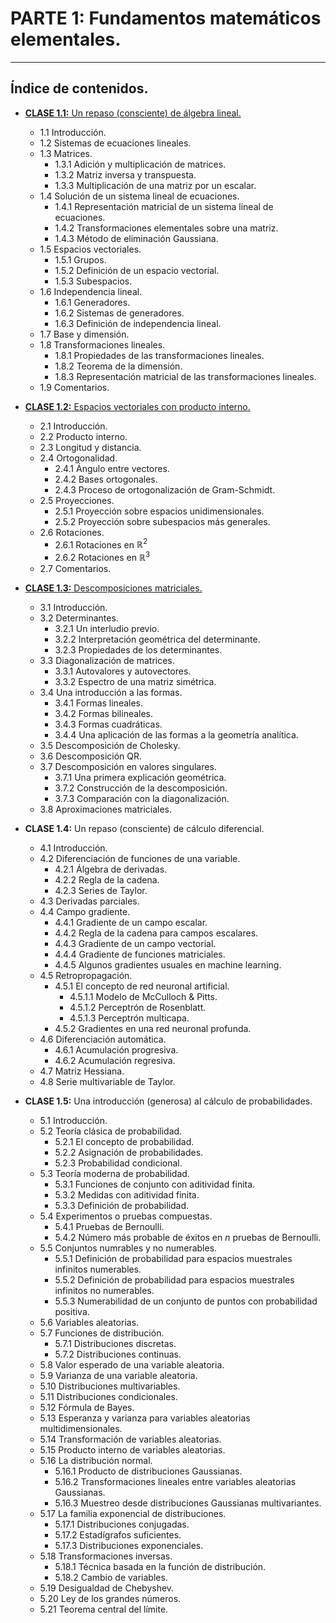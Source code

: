 # PARTE 1: Fundamentos matemáticos elementales.
---

## Índice de contenidos.
- [**CLASE 1.1:** Un repaso (consciente) de álgebra lineal.](https://github.com/rquezadac/udd_data_science_lectures/blob/main/PARTE%20I%20-%20Fundamentos%20matem%C3%A1ticos%20elementales/clase_1_1.ipynb)
    - 1.1 Introducción.
    - 1.2 Sistemas de ecuaciones lineales.
    - 1.3 Matrices.
        - 1.3.1 Adición y multiplicación de matrices.
        - 1.3.2 Matriz inversa y transpuesta.
        - 1.3.3 Multiplicación de una matriz por un escalar.
    - 1.4 Solución de un sistema lineal de ecuaciones.
        - 1.4.1 Representación matricial de un sistema lineal de ecuaciones.
        - 1.4.2 Transformaciones elementales sobre una matriz.
        - 1.4.3 Método de eliminación Gaussiana.
    - 1.5 Espacios vectoriales.
        - 1.5.1 Grupos.
        - 1.5.2 Definición de un espacio vectorial.
        - 1.5.3 Subespacios.
    - 1.6 Independencia lineal.
        - 1.6.1 Generadores.
        - 1.6.2 Sistemas de generadores.
        - 1.6.3 Definición de independencia lineal.
    - 1.7 Base y dimensión.
    - 1.8 Transformaciones lineales.
        - 1.8.1 Propiedades de las transformaciones lineales.
        - 1.8.2 Teorema de la dimensión.
        - 1.8.3 Representación matricial de las transformaciones lineales.
    - 1.9 Comentarios.

- [**CLASE 1.2:** Espacios vectoriales con producto interno.](https://github.com/rquezadac/udd_data_science_lectures/blob/main/PARTE%20I%20-%20Fundamentos%20matem%C3%A1ticos%20elementales/clase_1_2.ipynb)
    - 2.1 Introducción.
    - 2.2 Producto interno.
    - 2.3 Longitud y distancia.
    - 2.4 Ortogonalidad.
        - 2.4.1 Ángulo entre vectores.
        - 2.4.2 Bases ortogonales.
        - 2.4.3 Proceso de ortogonalización de Gram-Schmidt.
    - 2.5 Proyecciones.
        - 2.5.1 Proyección sobre espacios unidimensionales.
        - 2.5.2 Proyección sobre subespacios más generales.
    - 2.6 Rotaciones.
        - 2.6.1 Rotaciones en $\mathbb{R}^{2}$
        - 2.6.2 Rotaciones en $\mathbb{R}^{3}$
    - 2.7 Comentarios.

 - [**CLASE 1.3:** Descomposiciones matriciales.](https://github.com/rquezadac/udd_data_science_lectures/blob/main/PARTE%20I%20-%20Fundamentos%20matem%C3%A1ticos%20elementales/clase_1_3.ipynb)
    - 3.1 Introducción.
    - 3.2 Determinantes.
        - 3.2.1 Un interludio previo.
        - 3.2.2 Interpretación geométrica del determinante.
        - 3.2.3 Propiedades de los determinantes.
    - 3.3 Diagonalización de matrices.
        - 3.3.1 Autovalores y autovectores.
        - 3.3.2 Espectro de una matriz simétrica.
    - 3.4 Una introducción a las formas.
        - 3.4.1 Formas lineales.
        - 3.4.2 Formas bilineales.
        - 3.4.3 Formas cuadráticas.
        - 3.4.4 Una aplicación de las formas a la geometría analítica.
    - 3.5 Descomposición de Cholesky.
    - 3.6 Descomposición QR.
    - 3.7 Descomposición en valores singulares.
        - 3.7.1 Una primera explicación geométrica.
        - 3.7.2 Construcción de la descomposición.
        - 3.7.3 Comparación con la diagonalización.
    - 3.8 Aproximaciones matriciales.

- **CLASE 1.4:** Un repaso (consciente) de cálculo diferencial.
    - 4.1 Introducción.
    - 4.2 Diferenciación de funciones de una variable.
        - 4.2.1 Álgebra de derivadas.
        - 4.2.2 Regla de la cadena.
        - 4.2.3 Series de Taylor.
    - 4.3 Derivadas parciales.
    - 4.4 Campo gradiente.
        - 4.4.1 Gradiente de un campo escalar.
        - 4.4.2 Regla de la cadena para campos escalares.
        - 4.4.3 Gradiente de un campo vectorial.
        - 4.4.4 Gradiente de funciones matriciales.
        - 4.4.5 Algunos gradientes usuales en machine learning.
    - 4.5 Retropropagación.
        - 4.5.1 El concepto de red neuronal artificial.
            - 4.5.1.1 Modelo de McCulloch & Pitts.
            - 4.5.1.2 Perceptrón de Rosenblatt.
            - 4.5.1.3 Perceptrón multicapa.
        - 4.5.2 Gradientes en una red neuronal profunda.
    - 4.6 Diferenciación automática.
        - 4.6.1 Acumulación progresiva.
        - 4.6.2 Acumulación regresiva.
    - 4.7 Matriz Hessiana.
    - 4.8 Serie multivariable de Taylor.

- **CLASE 1.5:** Una introducción (generosa) al cálculo de probabilidades.
    - 5.1 Introducción.
    - 5.2 Teoría clásica de probabilidad.
        - 5.2.1 El concepto de probabilidad.
        - 5.2.2 Asignación de probabilidades.
        - 5.2.3 Probabilidad condicional.
    - 5.3 Teoría moderna de probabilidad.
        - 5.3.1 Funciones de conjunto con aditividad finita.
        - 5.3.2 Medidas con aditividad finita.
        - 5.3.3 Definición de probabilidad.
    - 5.4 Experimentos o pruebas compuestas.
        - 5.4.1 Pruebas de Bernoulli.
        - 5.4.2 Número más probable de éxitos en $n$ pruebas de Bernoulli.
    - 5.5 Conjuntos numrables y no numerables.
        - 5.5.1 Definición de probabilidad para espacios muestrales infinitos numerables.
        - 5.5.2 Definición de probabilidad para espacios muestrales infinitos no numerables.
        - 5.5.3 Numerabilidad de un conjunto de puntos con probabilidad positiva.
    - 5.6 Variables aleatorias.
    - 5.7 Funciones de distribución.
        - 5.7.1 Distribuciones discretas.
        - 5.7.2 Distribuciones continuas.
    - 5.8 Valor esperado de una variable aleatoria.
    - 5.9 Varianza de una variable aleatoria.
    - 5.10 Distribuciones multivariables.
    - 5.11 Distribuciones condicionales.
    - 5.12 Fórmula de Bayes.
    - 5.13 Esperanza y varianza para variables aleatorias multidimensionales.
    - 5.14 Transformación de variables aleatorias.
    - 5.15 Producto interno de variables aleatorias.
    - 5.16 La distribución normal.
        - 5.16.1 Producto de distribuciones Gaussianas.
        - 5.16.2 Transformaciones lineales entre variables aleatorias Gaussianas.
        - 5.16.3 Muestreo desde distribuciones Gaussianas multivariantes.
    - 5.17 La familia exponencial de distribuciones.
        - 5.17.1 Distribuciones conjugadas.
        - 5.17.2 Estadígrafos suficientes.
        - 5.17.3 Distribuciones exponenciales.
    - 5.18 Transformaciones inversas.
        - 5.18.1 Técnica basada en la función de distribución.
        - 5.18.2 Cambio de variables.
    - 5.19 Desigualdad de Chebyshev.
    - 5.20 Ley de los grandes números.
    - 5.21 Teorema central del límite.